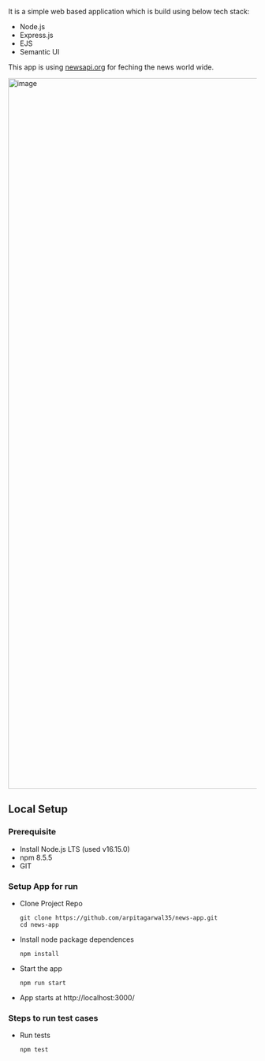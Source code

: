 It is a simple web based application which is build using below tech stack:
- Node.js
- Express.js
- EJS
- Semantic UI

This app is using [newsapi.org](https://newsapi.org) for feching the news world wide.

<img width="1440" alt="image" src="https://user-images.githubusercontent.com/18161765/167589321-a814af2c-54d3-49e2-9ea4-e7a534ea9afa.png">


## Local Setup
### Prerequisite
- Install Node.js LTS (used v16.15.0)
- npm 8.5.5
- GIT

### Setup App for run
- Clone Project Repo
  ```
  git clone https://github.com/arpitagarwal35/news-app.git
  cd news-app
  ```
- Install node package dependences
  ```
  npm install
  ```
- Start the app
  ```
  npm run start
  ```
- App starts at http://localhost:3000/

### Steps to run test cases
- Run tests
  ```
  npm test
  ```
